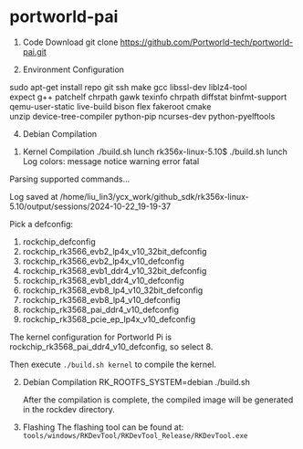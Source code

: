 # portworld-pai

1. Code Download
git clone https://github.com/Portworld-tech/portworld-pai.git

2. Environment Configuration
   
sudo apt-get install repo git ssh make gcc libssl-dev liblz4-tool \
expect g++ patchelf chrpath gawk texinfo chrpath diffstat binfmt-support \
qemu-user-static live-build bison flex fakeroot cmake \
unzip device-tree-compiler python-pip ncurses-dev python-pyelftools

4. Debian Compilation

1) Kernel Compilation
   ./build.sh lunch
   rk356x-linux-5.10$ ./build.sh lunch
   Log colors: message notice warning error fatal

Parsing supported commands...

Log saved at /home/liu_lin3/ycx_work/github_sdk/rk356x-linux-5.10/output/sessions/2024-10-22_19-19-37

   Pick a defconfig:

   1. rockchip_defconfig
   2. rockchip_rk3566_evb2_lp4x_v10_32bit_defconfig
   3. rockchip_rk3566_evb2_lp4x_v10_defconfig
   4. rockchip_rk3568_evb1_ddr4_v10_32bit_defconfig
   5. rockchip_rk3568_evb1_ddr4_v10_defconfig
   6. rockchip_rk3568_evb8_lp4_v10_32bit_defconfig
   7. rockchip_rk3568_evb8_lp4_v10_defconfig
   8. rockchip_rk3568_pai_ddr4_v10_defconfig
   9. rockchip_rk3568_pcie_ep_lp4x_v10_defconfig

   
The kernel configuration for Portworld Pi is rockchip_rk3568_pai_ddr4_v10_defconfig, 
so select 8.

   Then execute `./build.sh kernel` to compile the kernel.


2. Debian Compilation
   RK_ROOTFS_SYSTEM=debian ./build.sh

   After the compilation is complete, the compiled image will be generated in the rockdev directory.

4. Flashing
   The flashing tool can be found at: `tools/windows/RKDevTool/RKDevTool_Release/RKDevTool.exe`
